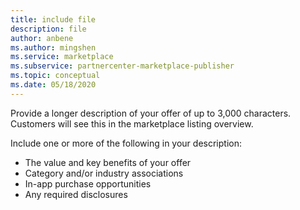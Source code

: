 ```yaml
---
title: include file
description: file
author: anbene 
ms.author: mingshen 
ms.service: marketplace 
ms.subservice: partnercenter-marketplace-publisher
ms.topic: conceptual
ms.date: 05/18/2020
---
```


Provide a longer description of your offer of up to 3,000 characters. Customers will see this in the marketplace listing overview.

Include one or more of the following in your description:

- The value and key benefits of your offer
- Category and/or industry associations
- In-app purchase opportunities
- Any required disclosures

